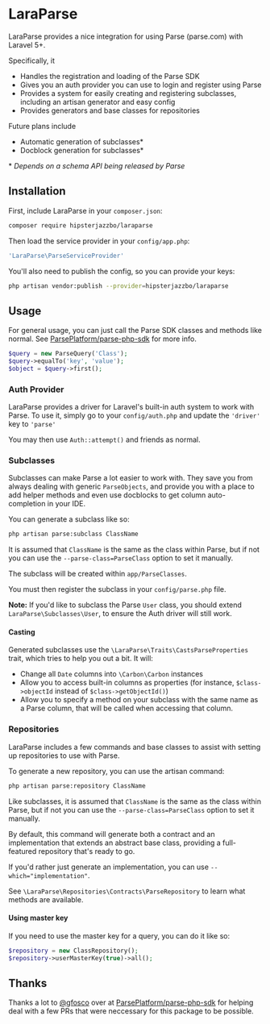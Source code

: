# LaraParse

LaraParse provides a nice integration for using Parse (parse.com) with Laravel 5+.

Specifically, it

- Handles the registration and loading of the Parse SDK
- Gives you an auth provider you can use to login and register using Parse
- Provides a system for easily creating and registering subclasses, including an artisan generator and easy config
- Provides generators and base classes for repositories

Future plans include

- Automatic generation of subclasses*
- Docblock generation for subclasses*

\* *Depends on a schema API being released by Parse*

## Installation

First, include LaraParse in your `composer.json`:

```bash
composer require hipsterjazzbo/laraparse
```

Then load the service provider in your `config/app.php`:

```php
'LaraParse\ParseServiceProvider'
```

You'll also need to publish the config, so you can provide your keys:

```bash
php artisan vendor:publish --provider=hipsterjazzbo/laraparse
```

## Usage

For general usage, you can just call the Parse SDK classes and methods like normal. See [ParsePlatform/parse-php-sdk](https://github.com/ParsePlatform/parse-php-sdk) for more info.

```php
$query = new ParseQuery('Class');
$query->equalTo('key', 'value');
$object = $query->first();
```

### Auth Provider

LaraParse provides a driver for Laravel's built-in auth system to work with Parse. To use it, simply go to your `config/auth.php` and update the `'driver'` key to `'parse'`

You may then use `Auth::attempt()` and friends as normal.

### Subclasses

Subclasses can make Parse a lot easier to work with. They save you from always dealing with generic `ParseObjects`, and provide you with a place to add helper methods and even use docblocks to get column auto-completion in your IDE.

You can generate a subclass like so:

```bash
php artisan parse:subclass ClassName
```

It is assumed that `ClassName` is the same as the class within Parse, but if not you can use the `--parse-class=ParseClass` option to set it manually.

The subclass will be created within `app/ParseClasses`.

You must then register the subclass in your `config/parse.php` file.

**Note:** If you'd like to subclass the Parse `User` class, you should extend `LaraParse\Subclasses\User`, to ensure the Auth driver will still work.

#### Casting

Generated subclasses use the `\LaraParse\Traits\CastsParseProperties` trait, which tries to help you out a bit. It will:

- Change all `Date` columns into `\Carbon\Carbon` instances
- Allow you to access built-in columns as properties (for instance, `$class->objectId` instead of `$class->getObjectId()`)
- Allow you to specify a method on your subclass with the same name as a Parse column, that will be called when accessing that column.

### Repositories

LaraParse includes a few commands and base classes to assist with setting up repositories to use with Parse.

To generate a new repository, you can use the artisan command:

```bash
php artisan parse:repository ClassName
```

Like subclasses, it is assumed that `ClassName` is the same as the class within Parse, but if not you can use the `--parse-class=ParseClass` option to set it manually.

By default, this command will generate both a contract and an implementation that extends an abstract base class, providing a full-featured repository that's ready to go.

If you'd rather just generate an implementation, you can use `--which="implementation"`.

See `\LaraParse\Repositories\Contracts\ParseRepository` to learn what methods are available.

#### Using master key

If you need to use the master key for a query, you can do it like so:

```php
$repository = new ClassRepository();
$repository->userMasterKey(true)->all();
```

## Thanks

Thanks a lot to [@gfosco](https://github.com/gfosco) over at [ParsePlatform/parse-php-sdk](https://github.com/ParsePlatform/parse-php-sdk) for helping deal with a few PRs that were neccessary for this package to be possible.
